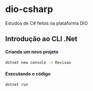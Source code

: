 # dio-csharp
Estudos de C# feitos na plataforma DIO

## Introdução ao CLI .Net
#### Criando um novo projeto

```bash
dotnet new console -n Revisao
```

#### Executando o código

```bash
dotnet run
```